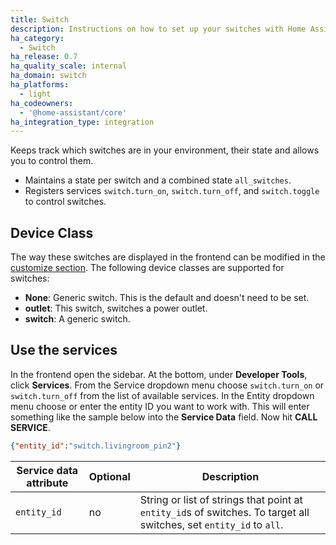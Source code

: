 ```yaml
---
title: Switch
description: Instructions on how to set up your switches with Home Assistant.
ha_category:
  - Switch
ha_release: 0.7
ha_quality_scale: internal
ha_domain: switch
ha_platforms:
  - light
ha_codeowners:
  - '@home-assistant/core'
ha_integration_type: integration
---
```


Keeps track which switches are in your environment, their state and allows you to control them.

- Maintains a state per switch and a combined state `all_switches`.
- Registers services `switch.turn_on`, `switch.turn_off`, and `switch.toggle` to control switches.

## Device Class

The way these switches are displayed in the frontend can be modified in the [customize section](/docs/configuration/customizing-devices/). The following device classes are supported for switches:

- **None**: Generic switch. This is the default and doesn't need to be set.
- **outlet**: This switch, switches a power outlet.
- **switch**: A generic switch.

## Use the services

In the frontend open the sidebar. At the bottom, under **Developer Tools**, click **Services**. From the Service dropdown menu choose `switch.turn_on` or `switch.turn_off` from the list of available services. In the Entity dropdown menu choose or enter the entity ID you want to work with. This will enter something like the sample below into the **Service Data** field. Now hit **CALL SERVICE**.

```json
{"entity_id":"switch.livingroom_pin2"}
```

| Service data attribute | Optional | Description |
| ---------------------- | -------- | ----------- |
| `entity_id`            |      no  | String or list of strings that point at `entity_id`s of switches. To target all switches, set `entity_id` to `all`.
